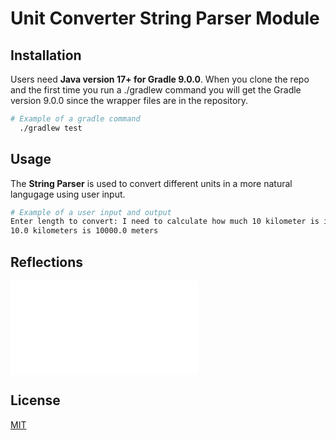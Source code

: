 # Unit Converter String Parser Module

## Installation

Users need **Java version 17+ for Gradle 9.0.0**. When you clone the repo and the first time you run a ./gradlew command you will get the Gradle version 9.0.0 since the wrapper files are in the repository.

```bash
# Example of a gradle command
  ./gradlew test
```

## Usage

The **String Parser** is used to convert different units in a more natural langugage using user input.

```bash
# Example of a user input and output
Enter length to convert: I need to calculate how much 10 kilometer is in meter 
10.0 kilometers is 10000.0 meters
```

## Reflections

![Reflections](docs/Reflections.md)

## License

[MIT](https://choosealicense.com/licenses/mit/)
